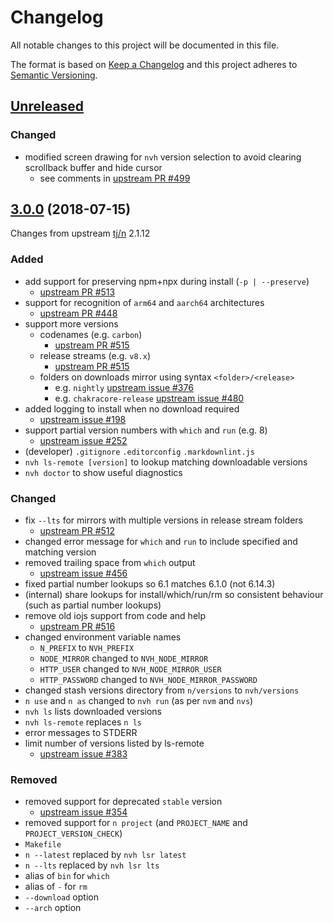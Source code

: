 # Changelog

All notable changes to this project will be documented in this file.

The format is based on [Keep a Changelog](http://keepachangelog.com/en/1.0.0/)
and this project adheres to [Semantic Versioning](http://semver.org/spec/v2.0.0.html).

<!-- markdownlint-disable MD024 -->

## [Unreleased]

### Changed

- modified screen drawing for `nvh` version selection to avoid clearing scrollback buffer and hide cursor
    - see comments in [upstream PR #499](https://github.com/tj/n/pull/499)

## [3.0.0] (2018-07-15)

Changes from upstream [tj/n](https://github.com/tj/n) 2.1.12

### Added

- add support for preserving npm+npx during install (`-p | --preserve`)
    - [upstream PR #513](https://github.com/tj/n/pull/513)
- support for recognition of `arm64` and `aarch64` architectures
    - [upstream PR #448](https://github.com/tj/n/pull/448)
- support more versions
    - codenames (e.g. `carbon`)
        - [upstream PR #515](https://github.com/tj/n/pull/515)
    - release streams (e.g. `v8.x`)
        - [upstream PR #515](https://github.com/tj/n/pull/515)
    - folders on downloads mirror using syntax `<folder>/<release>`
        - e.g. `nightly` [upstream issue #376](https://github.com/tj/n/issues/376)
        - e.g. `chakracore-release` [upstream issue #480](https://github.com/tj/n/issues/480)
- added logging to install when no download required
    - [upstream issue #198](https://github.com/tj/n/issues/198)
- support partial version numbers with `which` and `run` (e.g. 8)
    - [upstream issue #252](https://github.com/tj/n/issues/252)
- (developer) `.gitignore` `.editorconfig` `.markdownlint.js`
- `nvh ls-remote [version]` to lookup matching downloadable versions
- `nvh doctor` to show useful diagnostics

### Changed

- fix `--lts` for mirrors with multiple versions in release stream folders
    - [upstream PR #512](https://github.com/tj/n/pull/512)
- changed error message for `which` and `run` to include specified and matching version
- removed trailing space from `which` output
    - [upstream issue #456](https://github.com/tj/n/issues/456)
- fixed partial number lookups so 6.1 matches 6.1.0 (not 6.14.3)
- (internal) share lookups for install/which/run/rm so consistent behaviour (such as partial number lookups)
- remove old iojs support from code and help
    - [upstream PR #516](https://github.com/tj/n/pull/516)
- changed environment variable names
    - `N_PREFIX` to `NVH_PREFIX`
    - `NODE_MIRROR` changed to `NVH_NODE_MIRROR`
    - `HTTP_USER` changed to `NVH_NODE_MIRROR_USER`
    - `HTTP_PASSWORD` changed to `NVH_NODE_MIRROR_PASSWORD`
- changed stash versions directory from `n/versions` to `nvh/versions`
- `n use` and `n as` changed to `nvh run` (as per `nvm` and `nvs`)
- `nvh ls` lists downloaded versions
- `nvh ls-remote` replaces `n ls`
- error messages to STDERR
- limit number of versions listed by ls-remote
    - [upstream issue #383](https://github.com/tj/n/issues/383)

### Removed

- removed support for deprecated `stable` version
    - [upstream issue #354](https://github.com/tj/n/issues/354)
- removed support for `n project` (and `PROJECT_NAME` and `PROJECT_VERSION_CHECK`)
- `Makefile`
- `n --latest` replaced by `nvh lsr latest`
- `n --lts` replaced by `nvh lsr lts`
- alias of `bin` for `which`
- alias of `-` for `rm`
- `--download` option
- `--arch` option

[Unreleased]: https://github.com/JohnRGee/nvh/compare/master...develop
[3.0.0]: https://github.com/tj/n/compare/8ad6cd3bc76fc674f7faf3d8cf2f4d6e7d1849c3...JohnRGee:v3.0.0
